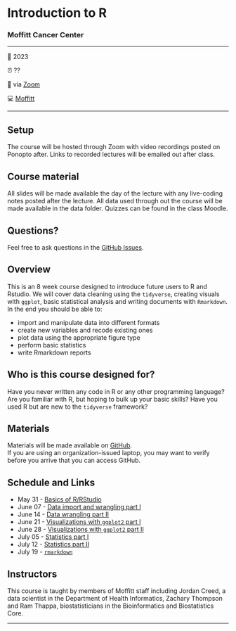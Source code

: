 
<!-- README.md is generated from README.Rmd. Please edit that file -->

# Introduction to R

### Moffitt Cancer Center

------------------------------------------------------------------------

:calendar: 2023

:alarm_clock: ??

:office: via [Zoom](https://moffitt.zoom.us/j/99031977384)

:computer: [Moffitt](https://moffitt.org/)

------------------------------------------------------------------------

## Setup

The course will be hosted through Zoom with video recordings posted on
Ponopto after. Links to recorded lectures will be emailed out after
class.

<!-- 
* When you're done, put a green post-it on your computer. 
* If you need help, put up a pink post-it.
-->

## Course material

All slides will be made available the day of the lecture with any
live-coding notes posted after the lecture. All data used through out
the course will be made available in the data folder. Quizzes can be
found in the class Moodle.

<!--
* Rewrite as links to slides on github once they are made
* [Name of talk](path/to/slides.pdf)
-->

## Questions?

Feel free to ask questions in the [GitHub Issues](https://github.com).

## Overview

This is an 8 week course designed to introduce future users to R and
Rstudio. We will cover data cleaning using the `tidyverse`, creating
visuals with `ggplot`, basic statistical analysis and writing documents
with `Rmarkdown`. In the end you should be able to:

<!--
Each instructor should provide a one sentence summary of what participants
will be able to do after thier lecture 
-->

- import and manipulate data into different formats
- create new variables and recode existing ones
- plot data using the appropriate figure type
- perform basic statistics
- write Rmarkdown reports

## Who is this course designed for?

Have you never written any code in R or any other programming language?
Are you familiar with R, but hoping to bulk up your basic skills? Have
you used R but are new to the `tidyverse` framework?

## Materials

Materials will be made available on
[GitHub](https://github.com/FridleyLab/Intro_to_R_2023/).  
If you are using an organization-issued laptop, you may want to verify
before you arrive that you can access GitHub.

## Schedule and Links

- May 31 - [Basics of
  R/RStudio](https://moffitt.hosted.panopto.com/Panopto/Pages/Viewer.aspx?id=ef316a92-1a87-4ae8-a788-aea70150dd19)
- June 07 - [Data import and wrangling part
  I](https://moffitt.hosted.panopto.com/Panopto/Pages/Viewer.aspx?id=d525ac17-661c-44f4-9ad3-aeae0153744a)
- June 14 - [Data wrangling part
  II](https://moffitt.hosted.panopto.com/Panopto/Pages/Viewer.aspx?id=c9dcb86c-d5fe-4662-bfbf-aeb5014a74bb)
- June 21 - [Visualizations with `ggplot2` part
  I](https://moffitt.hosted.panopto.com/Panopto/Pages/Viewer.aspx?id=59d650c7-fb6d-45b7-9146-aebc014f764c)
- June 28 - [Visualizations with `ggplot2` part
  II](https://moffitt.hosted.panopto.com/Panopto/Pages/Viewer.aspx?id=77afb363-11d7-40c5-beff-aec3014a604f)
- July 05 - [Statistics part
  I](https://moffitt.hosted.panopto.com/Panopto/Pages/Viewer.aspx?id=88550b82-b60b-42e3-bba4-aeca0151967b)
- July 12 - [Statistics part
  II](https://moffitt.hosted.panopto.com/Panopto/Pages/Viewer.aspx?id=3ba6f5c1-a058-4d93-85f8-aed1014d746f)
- July 19 -
  [`rmarkdown`](https://moffitt.hosted.panopto.com/Panopto/Pages/Viewer.aspx?id=9382f60b-eb19-4eb4-9426-aed8014ac911)

## Instructors

<!--
Add links to personal websites and double check personal info
* add small blurbs/pictures for each instructor? 
-->

This course is taught by members of Moffitt staff including Jordan
Creed, a data scientist in the Department of Health Informatics, Zachary
Thompson and Ram Thappa, biostatisticians in the Bioinformatics and
Biostatistics Core.

------------------------------------------------------------------------
